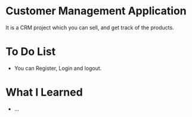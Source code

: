 # Customer Management Application
It is a CRM  project which you can sell, and get track of the products.

# To Do List
* You can Register, Login and logout.

# What I Learned

* ...
